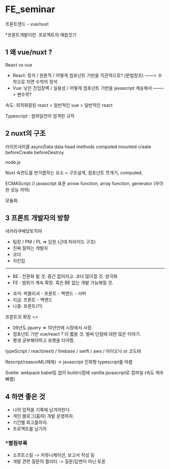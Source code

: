 # FE_seminar


프론트앤드 - vue/nuxt

*프론트개발이란.
프로젝트의 매듭짓기

## 1 왜 vue/nuxt ?

React vs vue

* React: 정석 / 원론적 / 어떻게 컴포넌트 기반을 직관적으로? (문법창조) ——> 수학으로 치면 수학의 정석
* Vue: 낮은 진입장벽 / 실용성 / 어떻게 컴포넌트 기반을 javascript 계승해서 ——-> 쎈수학?

속도: 최적화잘된 react > 일반적인 vue > 일반적인 react

Typescript : 컴파일언어 엄격한 규칙


## 2 nuxt의 구조

라이프사이클
asyncData data head methods computed mounted create beforeCreate beforeDestroy 

node.js

Nuxt 숙련도를 판가름하는 요소 = 구조설계, 컴포넌트 쪼개기, computed, 

ECMAScript // javascript 표준 arrow function, array function, generator (우아한 성능 저하)

모듈화.


## 3 프론트 개발자의 방향

네카라쿠배당토직야


* 팀장 / PM / PL => 임원 (근데 피라미드 구조)
* 진짜 잘하는 개발자
* 코더
* 치킨집

--------------------------------------------------------

* BE : 전문화 될 것. 중간 없어지고. 코더 많이질 것. 양극화
* FE : 범위가 계속 확장. 혹은 BE 없는 개발 가능해질 것.




- 과거: 퍼블리셔 - 프론트 - 백앤드 - 서버
- 지금:     프론트     -     백앤드
- 나중:           프론트(?!)


프론트의 확장 =>

* 06년도 jquery => 10년만에 시장에서 사장.
* 컴포넌트 기반 vue/react ? 더 짧을 것. 벌써 단점에 대한 많은 이야기.
* 평생 공부해야하고 유행을 타야함.

typeScript / react(next) / firebase / swift / aws / 아이오닉 or 코도바

Rescript/reasonML(페북) -> javascript 진화형 typescript를 따름

Svelte: webpack babel등 없이 build시점에 vanilla javascript로 컴파일 (속도 매우 빠름)



## 4 하면 좋은 것

* 나의 업적을 기록에 남겨야한다.
* 개인 블로그(홈피) 개발 운영하자.
* 기간별 회고를하자.
* 프로젝트를 남기자



### *별첨부록

* 소프트스킬 -> 커뮤니케이션, 보고서 작성 등
* 개발 관련 질문의 퀄리티 -> 질문/답변이 아닌 토론
